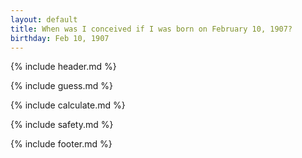 ```yaml
---
layout: default
title: When was I conceived if I was born on February 10, 1907?
birthday: Feb 10, 1907
---
```


{% include header.md %}

{% include guess.md %}

{% include calculate.md %}

{% include safety.md %}

{% include footer.md %}



